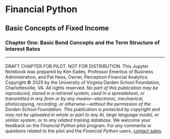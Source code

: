 # Financial Python

## Basic Concepts of Fixed Income

### Chapter One: Basic Bond Concepts and the Term Structure of Interest Rates

___

####
DRAFT CHAPTER FOR PILOT. NOT FOR DISTRIBUTION. This Jupyter Notebook was prepared by Ken Eades, Professor Emeritus of Business Administration, and Pat Hess, Owner, Perceptum Financial Analytics. Copyright © 2025 by the University of Virginia Darden School Foundation, Charlottesville, VA. All rights reserved. *No part of this publication may be reproduced, stored in a retrieval system, used in a spreadsheet, or transmitted in any form or by any means*&mdash;*electronic, mechanical, photocopying, recording, or otherwise*&mdash;*without the permission of the Darden School Foundation. This publication is protected by copyright and may not be uploaded in whole or part to any AI, large language model, or similar system, or to any related training database.* We welcome your feedback on the *Financial Python* pilot program. For any comments or questions related to the pilot and the *Financial Python* users, [contact sales](mailto:sales@dardenbusinesspublishing.com).
